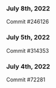 ### July 8th, 2022

Commit #246126

### July 5th, 2022

Commit #314353


### July 4th, 2022

Commit #72281

